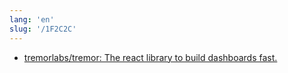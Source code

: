 ```yaml
---
lang: 'en'
slug: '/1F2C2C'
---
```


- [tremorlabs/tremor: The react library to build dashboards fast.](https://github.com/tremorlabs/tremor)
